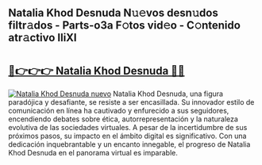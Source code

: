## Natalia Khod Desnuda N𝚞𝚎vos desn𝚞dos filtr𝚊dos - Parts-o3a F𝚘tos vid𝚎o - C𝚘ntenido atr𝚊ctivo IliXI

# <h2><a href="http://mb1k4x.tromn.icu/?c=Natalia+Khod+Desnuda">🔗👉👉👉 Natalia Khod Desnuda 🔗🔗</a></h2>

[![Natalia Khod Desnuda nuevo](https://i.imgur.com/pEAQMta.gif)](http://mb1k4x.tromn.icu/?c=Natalia+Khod+Desnuda)
Natalia Khod Desnuda, una figura paradójica y desafiante, se resiste a ser encasillada. Su innovador estilo de comunicación en línea ha cautivado y enfurecido a sus seguidores, encendiendo debates sobre ética, autorrepresentación y la naturaleza evolutiva de las sociedades virtuales. A pesar de la incertidumbre de sus próximos pasos, su impacto en el ámbito digital es significativo. Con una dedicación inquebrantable y un encanto innegable, el progreso de Natalia Khod Desnuda en el panorama virtual es imparable.
